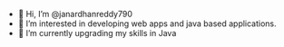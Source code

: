 - 👋 Hi, I’m @janardhanreddy790
- 👀 I’m interested in developing web apps and java based applications.
- 🌱 I’m currently upgrading my skills in Java

<!---
janardhanreddy790/janardhanreddy790 is a ✨ special ✨ repository because its `README.md` (this file) appears on your GitHub profile.
You can click the Preview link to take a look at your changes.
--->
